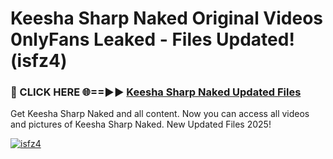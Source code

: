 # Keesha Sharp Naked Original Videos 0nlyFans Leaked - Files Updated! (isfz4)

<h3>🔴 CLICK HERE 🌐==►► <a href="https://tinyurl.com/up5wt9bj" rel="nofollow">Keesha Sharp Naked Updated Files</a></h3>

Get Keesha Sharp Naked and all content. Now you can access all videos and pictures of Keesha Sharp Naked. New Updated Files 2025!

[![isfz4](https://i.imgur.com/ABiUzMV.gif)](https://tinyurl.com/up5wt9bj)
